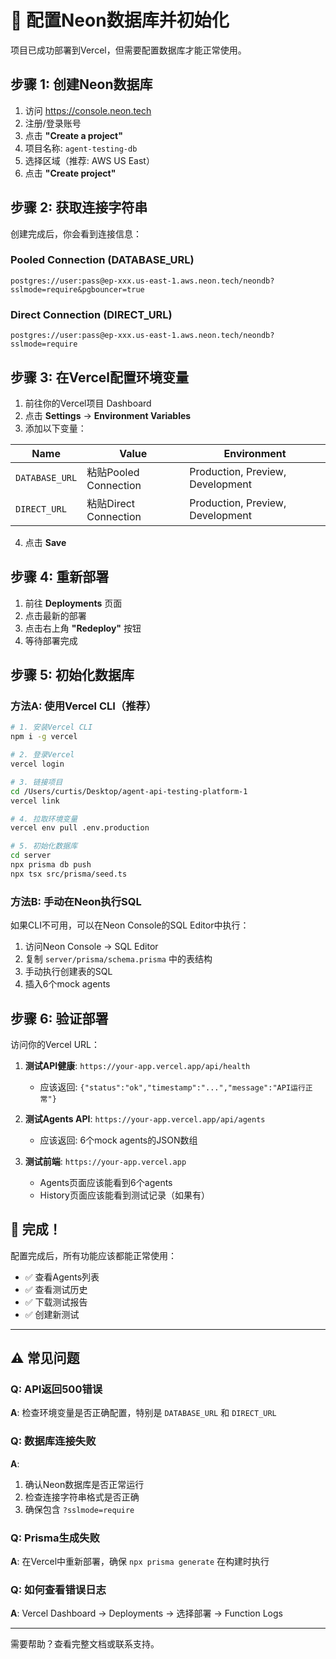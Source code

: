 # 🔧 配置Neon数据库并初始化

项目已成功部署到Vercel，但需要配置数据库才能正常使用。

## 步骤 1: 创建Neon数据库

1. 访问 https://console.neon.tech
2. 注册/登录账号
3. 点击 **"Create a project"**
4. 项目名称: `agent-testing-db`
5. 选择区域（推荐: AWS US East）
6. 点击 **"Create project"**

## 步骤 2: 获取连接字符串

创建完成后，你会看到连接信息：

### Pooled Connection (DATABASE_URL)
```
postgres://user:pass@ep-xxx.us-east-1.aws.neon.tech/neondb?sslmode=require&pgbouncer=true
```

### Direct Connection (DIRECT_URL)  
```
postgres://user:pass@ep-xxx.us-east-1.aws.neon.tech/neondb?sslmode=require
```

## 步骤 3: 在Vercel配置环境变量

1. 前往你的Vercel项目 Dashboard
2. 点击 **Settings** → **Environment Variables**
3. 添加以下变量：

| Name | Value | Environment |
|------|-------|-------------|
| `DATABASE_URL` | 粘贴Pooled Connection | Production, Preview, Development |
| `DIRECT_URL` | 粘贴Direct Connection | Production, Preview, Development |

4. 点击 **Save**

## 步骤 4: 重新部署

1. 前往 **Deployments** 页面
2. 点击最新的部署
3. 点击右上角 **"Redeploy"** 按钮
4. 等待部署完成

## 步骤 5: 初始化数据库

### 方法A: 使用Vercel CLI（推荐）

```bash
# 1. 安装Vercel CLI
npm i -g vercel

# 2. 登录Vercel
vercel login

# 3. 链接项目
cd /Users/curtis/Desktop/agent-api-testing-platform-1
vercel link

# 4. 拉取环境变量
vercel env pull .env.production

# 5. 初始化数据库
cd server
npx prisma db push
npx tsx src/prisma/seed.ts
```

### 方法B: 手动在Neon执行SQL

如果CLI不可用，可以在Neon Console的SQL Editor中执行：

1. 访问Neon Console → SQL Editor
2. 复制 `server/prisma/schema.prisma` 中的表结构
3. 手动执行创建表的SQL
4. 插入6个mock agents

## 步骤 6: 验证部署

访问你的Vercel URL：

1. **测试API健康**: `https://your-app.vercel.app/api/health`
   - 应该返回: `{"status":"ok","timestamp":"...","message":"API运行正常"}`

2. **测试Agents API**: `https://your-app.vercel.app/api/agents`
   - 应该返回: 6个mock agents的JSON数组

3. **测试前端**: `https://your-app.vercel.app`
   - Agents页面应该能看到6个agents
   - History页面应该能看到测试记录（如果有）

## 🎉 完成！

配置完成后，所有功能应该都能正常使用：
- ✅ 查看Agents列表
- ✅ 查看测试历史
- ✅ 下载测试报告
- ✅ 创建新测试

---

## ⚠️ 常见问题

### Q: API返回500错误
**A**: 检查环境变量是否正确配置，特别是 `DATABASE_URL` 和 `DIRECT_URL`

### Q: 数据库连接失败
**A**: 
1. 确认Neon数据库是否正常运行
2. 检查连接字符串格式是否正确
3. 确保包含 `?sslmode=require`

### Q: Prisma生成失败
**A**: 在Vercel中重新部署，确保 `npx prisma generate` 在构建时执行

### Q: 如何查看错误日志
**A**: Vercel Dashboard → Deployments → 选择部署 → Function Logs

---

需要帮助？查看完整文档或联系支持。

